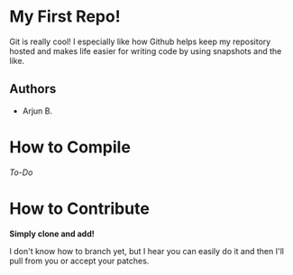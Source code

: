 # My First Repo!

Git is really cool! I especially like how Github helps keep my 
repository hosted and makes life easier for writing code by using 
snapshots and the like.


## Authors

- Arjun B.


# How to Compile

_To-Do_


# How to Contribute

__Simply clone and add!__

I don't know how to branch yet, but I hear you can easily do it and 
then I'll pull from you or accept your patches.
